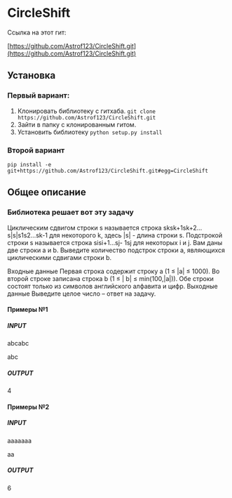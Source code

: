 # CircleShift
Ссылка на этот гит:

[https://github.com/Astrof123/CircleShift.git](https://github.com/Astrof123/CircleShift.git)


## Установка
### Первый вариант:
1) Клонировать библиотеку с гитхаба.
`git clone https://github.com/Astrof123/CircleShift.git`
2) Зайти в папку с клонированным гитом.
3) Установить библиотеку
`python setup.py install`

### Второй вариант
`pip install -e git+https://github.com/Astrof123/CircleShift.git#egg=CircleShift`

## Общее описание

### Библиотека решает вот эту задачу

Циклическим сдвигом строки s называется строка sksk+1sk+2…s|s|s1s2…sk-1 для
некоторого k, здесь |s| - длина строки s. Подстрокой строки s называется строка sisi+1…sj-
1sj для некоторых i и j. Вам даны две строки a и b. Выведите количество подстрок строки
a, являющихся циклическими сдвигами строки b.

Входные данные
Первая строка содержит строку a (1 ≤ |a| ≤ 1000). Во второй строке записана строка b (1 ≤ |
b| ≤ min(100,|a|)). Обе строки состоят только из символов английского алфавита и цифр.
Выходные данные
Выведите целое число – ответ на задачу.

#### Примеры №1

##### INPUT

abcabc

abc

##### OUTPUT

4

#### Примеры №2

##### INPUT

aaaaaaa

aa

##### OUTPUT

6
